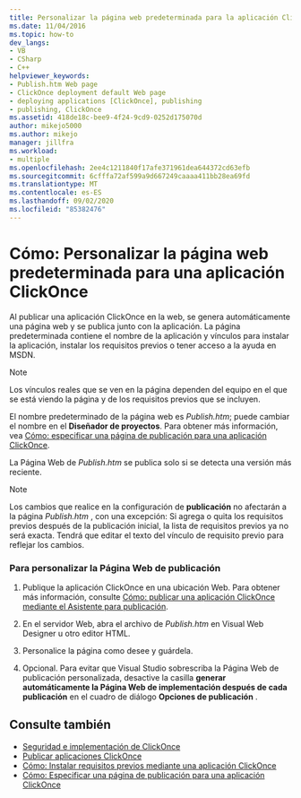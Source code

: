 ```yaml
---
title: Personalizar la página web predeterminada para la aplicación ClickOnce
ms.date: 11/04/2016
ms.topic: how-to
dev_langs:
- VB
- CSharp
- C++
helpviewer_keywords:
- Publish.htm Web page
- ClickOnce deployment default Web page
- deploying applications [ClickOnce], publishing
- publishing, ClickOnce
ms.assetid: 418de18c-bee9-4f24-9cd9-0252d175070d
author: mikejo5000
ms.author: mikejo
manager: jillfra
ms.workload:
- multiple
ms.openlocfilehash: 2ee4c1211840f17afe371961dea644372cd63efb
ms.sourcegitcommit: 6cfffa72af599a9d667249caaaa411bb28ea69fd
ms.translationtype: MT
ms.contentlocale: es-ES
ms.lasthandoff: 09/02/2020
ms.locfileid: "85382476"
---
```

# <a name="how-to-customize-the-default-web-page-for-a-clickonce-application"></a>Cómo: Personalizar la página web predeterminada para una aplicación ClickOnce
Al publicar una aplicación ClickOnce en la web, se genera automáticamente una página web y se publica junto con la aplicación. La página predeterminada contiene el nombre de la aplicación y vínculos para instalar la aplicación, instalar los requisitos previos o tener acceso a la ayuda en MSDN.

> [!NOTE]
> Los vínculos reales que se ven en la página dependen del equipo en el que se está viendo la página y de los requisitos previos que se incluyen.

 El nombre predeterminado de la página web es *Publish.htm*; puede cambiar el nombre en el **Diseñador de proyectos**. Para obtener más información, vea [Cómo: especificar una página de publicación para una aplicación ClickOnce](../deployment/how-to-specify-a-publish-page-for-a-clickonce-application.md).

 La Página Web de *Publish.htm* se publica solo si se detecta una versión más reciente.

> [!NOTE]
> Los cambios que realice en la configuración de **publicación** no afectarán a la página *Publish.htm* , con una excepción: Si agrega o quita los requisitos previos después de la publicación inicial, la lista de requisitos previos ya no será exacta. Tendrá que editar el texto del vínculo de requisito previo para reflejar los cambios.

### <a name="to-customize-the-publish-web-page"></a>Para personalizar la Página Web de publicación

1. Publique la aplicación ClickOnce en una ubicación Web. Para obtener más información, consulte [Cómo: publicar una aplicación ClickOnce mediante el Asistente para publicación](../deployment/how-to-publish-a-clickonce-application-using-the-publish-wizard.md).

2. En el servidor Web, abra el archivo de *Publish.htm* en Visual Web Designer u otro editor HTML.

3. Personalice la página como desee y guárdela.

4. Opcional. Para evitar que Visual Studio sobrescriba la Página Web de publicación personalizada, desactive la casilla **generar automáticamente la Página Web de implementación después de cada publicación** en el cuadro de diálogo **Opciones de publicación** .

## <a name="see-also"></a>Consulte también
- [Seguridad e implementación de ClickOnce](../deployment/clickonce-security-and-deployment.md)
- [Publicar aplicaciones ClickOnce](../deployment/publishing-clickonce-applications.md)
- [Cómo: Instalar requisitos previos mediante una aplicación ClickOnce](../deployment/how-to-install-prerequisites-with-a-clickonce-application.md)
- [Cómo: Especificar una página de publicación para una aplicación ClickOnce](../deployment/how-to-specify-a-publish-page-for-a-clickonce-application.md)